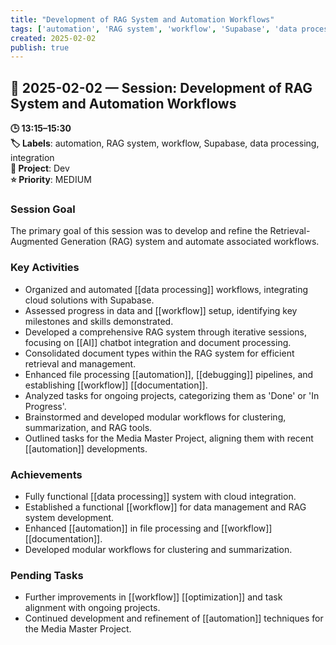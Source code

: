 ```yaml
---
title: "Development of RAG System and Automation Workflows"
tags: ['automation', 'RAG system', 'workflow', 'Supabase', 'data processing', 'integration']
created: 2025-02-02
publish: true
---
```


## 📅 2025-02-02 — Session: Development of RAG System and Automation Workflows

**🕒 13:15–15:30**  
**🏷️ Labels**: automation, RAG system, workflow, Supabase, data processing, integration  
**📂 Project**: Dev  
**⭐ Priority**: MEDIUM  


### Session Goal
The primary goal of this session was to develop and refine the Retrieval-Augmented Generation (RAG) system and automate associated workflows.

### Key Activities
- Organized and automated [[data processing]] workflows, integrating cloud solutions with Supabase.
- Assessed progress in data and [[workflow]] setup, identifying key milestones and skills demonstrated.
- Developed a comprehensive RAG system through iterative sessions, focusing on [[AI]] chatbot integration and document processing.
- Consolidated document types within the RAG system for efficient retrieval and management.
- Enhanced file processing [[automation]], [[debugging]] pipelines, and establishing [[workflow]] [[documentation]].
- Analyzed tasks for ongoing projects, categorizing them as 'Done' or 'In Progress'.
- Brainstormed and developed modular workflows for clustering, summarization, and RAG tools.
- Outlined tasks for the Media Master Project, aligning them with recent [[automation]] developments.

### Achievements
- Fully functional [[data processing]] system with cloud integration.
- Established a functional [[workflow]] for data management and RAG system development.
- Enhanced [[automation]] in file processing and [[workflow]] [[documentation]].
- Developed modular workflows for clustering and summarization.

### Pending Tasks
- Further improvements in [[workflow]] [[optimization]] and task alignment with ongoing projects.
- Continued development and refinement of [[automation]] techniques for the Media Master Project.
